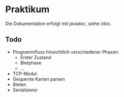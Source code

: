 # Praktikum

Die Dokumentation erfolgt mit javadoc, siehe /doc.

## Todo

- Programmfluss hinsichtlich verschiedener Phasen:
  - Erster Zustand
  - Bietphase
  - ...
- TCP-Modul
- Gesperrte Karten parsen
- Bieten
- Serialisierer